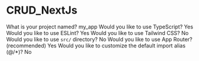 # CRUD_NextJs


What is your project named?  my_app
Would you like to use TypeScript?  Yes
Would you like to use ESLint?  Yes
Would you like to use Tailwind CSS? No
Would you like to use `src/` directory?  No
Would you like to use App Router? (recommended) Yes
Would you like to customize the default import alias (@/*)?  No
